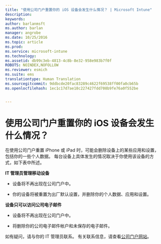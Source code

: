 ```yaml
---
title: "使用公司门户重置你的 iOS 设备会发生什么情况？ | Microsoft Intune"
description: 
keywords: 
author: barlanmsft
ms.author: barlan
manager: angrobe
ms.date: 10/25/2016
ms.topic: article
ms.prod: 
ms.service: microsoft-intune
ms.technology: 
ms.assetid: db99c3eb-4813-4c8b-8e32-958e983b7f0f
ROBOTS: NOINDEX,NOFOLLOW
ms.reviewer: esmich
ms.suite: ems
translationtype: Human Translation
ms.sourcegitcommit: 9ddbcde20fac83289c4622f69538ff00fa0cb65b
ms.openlocfilehash: 1ec1c17d7ae18c227427fdd708b9fe76a0f552be


---
```



# <a name="what-happens-if-you-reset-your-ios-device-using-the-company-portal"></a>使用公司门户重置你的 iOS 设备会发生什么情况？

在使用公司门户重置 iPhone 或 iPad 时，可能会删除设备上的某些应用和设置，包括你的一些个人数据。 每台设备上具体发生的情况取决于你使用该设备的方式，如下表中所述。

**IT 管理员管理移动设备**

-   设备将不再出现在公司门户中。

-   你的设备将被重置为出厂默认设置，并删除你的个人数据、应用和设置。

**设备只可以访问公司电子邮件**

-   设备将不再出现在公司门户中。

-   将删除你的公司电子邮件帐户和未保存的电子邮件。

如有疑问，请与你的 IT 管理员联系。 有关联系信息，请查看[公司门户网站](http://portal.manage.microsoft.com)。





<!--HONumber=Nov16_HO1-->


